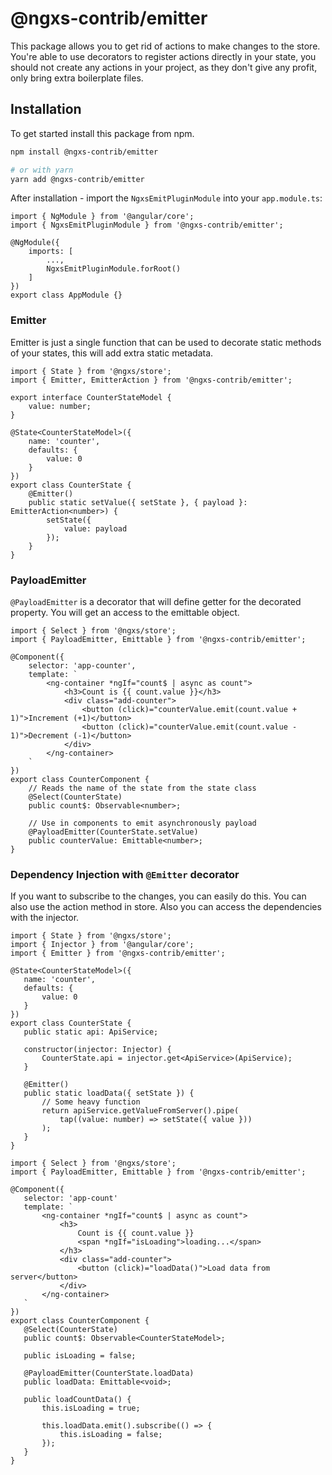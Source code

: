 # @ngxs-contrib/emitter

This package allows you to get rid of actions to make changes to the store.
You're able to use decorators to register actions directly in your state, you should
not create any actions in your project, as they don't give any profit, only bring extra boilerplate files.

## Installation

To get started install this package from npm.

```bash
npm install @ngxs-contrib/emitter

# or with yarn
yarn add @ngxs-contrib/emitter
```

After installation - import the `NgxsEmitPluginModule` into your `app.module.ts`:

```TS
import { NgModule } from '@angular/core';
import { NgxsEmitPluginModule } from '@ngxs-contrib/emitter';

@NgModule({
    imports: [
        ...,
        NgxsEmitPluginModule.forRoot()
    ]
})
export class AppModule {}
```

### Emitter

Emitter is just a single function that can be used to decorate static methods of your states, this will
add extra static metadata.

```TS
import { State } from '@ngxs/store';
import { Emitter, EmitterAction } from '@ngxs-contrib/emitter';

export interface CounterStateModel {
    value: number;
}

@State<CounterStateModel>({
    name: 'counter',
    defaults: {
        value: 0
    }
})
export class CounterState {
    @Emitter()
    public static setValue({ setState }, { payload }: EmitterAction<number>) {
        setState({
            value: payload
        });
    }
}
```

### PayloadEmitter

`@PayloadEmitter` is a decorator that will define getter for the decorated property. You will get an
access to the emittable object.

```TS
import { Select } from '@ngxs/store';
import { PayloadEmitter, Emittable } from '@ngxs-contrib/emitter';

@Component({
    selector: 'app-counter',
    template: `
        <ng-container *ngIf="count$ | async as count">
            <h3>Count is {{ count.value }}</h3>
            <div class="add-counter">
                <button (click)="counterValue.emit(count.value + 1)">Increment (+1)</button>
                <button (click)="counterValue.emit(count.value - 1)">Decrement (-1)</button>
            </div>
        </ng-container>  
    `
})
export class CounterComponent {
    // Reads the name of the state from the state class
    @Select(CounterState)
    public count$: Observable<number>;

    // Use in components to emit asynchronously payload
    @PayloadEmitter(CounterState.setValue)
    public counterValue: Emittable<number>;
}
```

### Dependency Injection with `@Emitter` decorator

If you want to subscribe to the changes, you can easily do this. 
You can also use the action method in store. 
Also you can access the dependencies with the injector.

 ```TS
import { State } from '@ngxs/store';
import { Injector } from '@angular/core';
import { Emitter } from '@ngxs-contrib/emitter';

@State<CounterStateModel>({
    name: 'counter',
    defaults: {
        value: 0
    }
})
export class CounterState {
    public static api: ApiService;

    constructor(injector: Injector) {
        CounterState.api = injector.get<ApiService>(ApiService);
    }

    @Emitter()
    public static loadData({ setState }) {
        // Some heavy function
        return apiService.getValueFromServer().pipe(
            tap((value: number) => setState({ value }))
        );
    }
}
```

 ```TS
import { Select } from '@ngxs/store';
import { PayloadEmitter, Emittable } from '@ngxs-contrib/emitter';

@Component({ 
    selector: 'app-count'
    template: `
        <ng-container *ngIf="count$ | async as count">
            <h3>
                Count is {{ count.value }}
                <span *ngIf="isLoading">loading...</span>
            </h3>
            <div class="add-counter">
                <button (click)="loadData()">Load data from server</button>
            </div>
        </ng-container>  
    `
})
export class CounterComponent {
    @Select(CounterState)
    public count$: Observable<CounterStateModel>;

    public isLoading = false;

    @PayloadEmitter(CounterState.loadData)
    public loadData: Emittable<void>;
  
    public loadCountData() {
        this.isLoading = true;

        this.loadData.emit().subscribe(() => {
            this.isLoading = false;
        });
    }
}
```
